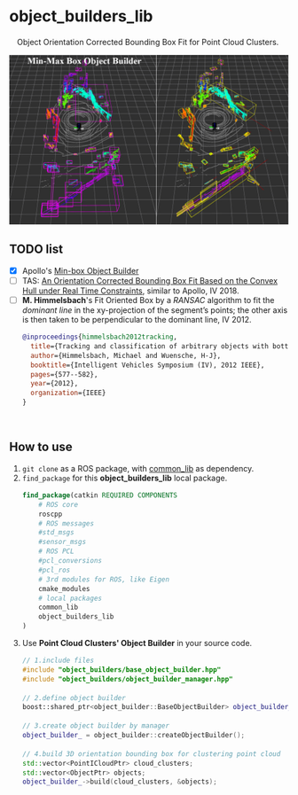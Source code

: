 # object_builders_lib
　Object Orientation Corrected Bounding Box Fit for Point Cloud Clusters. 
<p align="center">
    <img src=".readme/MinMaxBox_vs_MinBox.png" width="688px" alt=""/>
</p>

## TODO list
- [x] Apollo's [Min-box Object Builder](https://github.com/ApolloAuto/apollo/blob/master/docs/specs/3d_obstacle_perception_cn.md#minbox-%E9%9A%9C%E7%A2%8D%E7%89%A9%E8%BE%B9%E6%A1%86%E6%9E%84%E5%BB%BA)
- [ ] TAS: [An Orientation Corrected Bounding Box Fit Based on the Convex Hull under Real Time Constraints](https://www.youtube.com/watch?v=ZGzwdzMygLI&t=0s&list=LLbz4mTfvxwOQQQwDGaXf19A&index=13), similar to Apollo, IV 2018.
- [ ] **M. Himmelsbach**'s Fit Oriented Box by a *RANSAC* algorithm to fit the _dominant line_ in the xy-projection of the segment’s points; the other axis is then taken to be perpendicular to the dominant line, IV 2012.
    ```bibtex
    @inproceedings{himmelsbach2012tracking,
      title={Tracking and classification of arbitrary objects with bottom-up/top-down detection},
      author={Himmelsbach, Michael and Wuensche, H-J},
      booktitle={Intelligent Vehicles Symposium (IV), 2012 IEEE},
      pages={577--582},
      year={2012},
      organization={IEEE}
    }
    ```
<p align="left">
    <img src="https://user-images.githubusercontent.com/6770853/36574754-27763efe-1882-11e8-8aa1-baf91eec25b1.png" width="588px" alt=""/>
</p>

## How to use
1. `git clone` as a ROS package, with [common_lib](https://github.com/LidarPerception/common_lib) as dependency.
2. `find_package` for this **object_builders_lib** local package.
    ```cmake
    find_package(catkin REQUIRED COMPONENTS
        # ROS core
        roscpp
        # ROS messages
        #std_msgs
        #sensor_msgs
        # ROS PCL
        #pcl_conversions
        #pcl_ros
        # 3rd modules for ROS, like Eigen
        cmake_modules
        # local packages
        common_lib
        object_builders_lib
    )
    ```
3. Use **Point Cloud Clusters' Object Builder** in your source code.
    ```cpp
    // 1.include files
    #include "object_builders/base_object_builder.hpp"
    #include "object_builders/object_builder_manager.hpp"
    
    // 2.define object builder
    boost::shared_ptr<object_builder::BaseObjectBuilder> object_builder_;
    
    // 3.create object builder by manager
    object_builder_ = object_builder::createObjectBuilder();
    
    // 4.build 3D orientation bounding box for clustering point cloud
    std::vector<PointICloudPtr> cloud_clusters;
    std::vector<ObjectPtr> objects;
    object_builder_->build(cloud_clusters, &objects);
    ```
